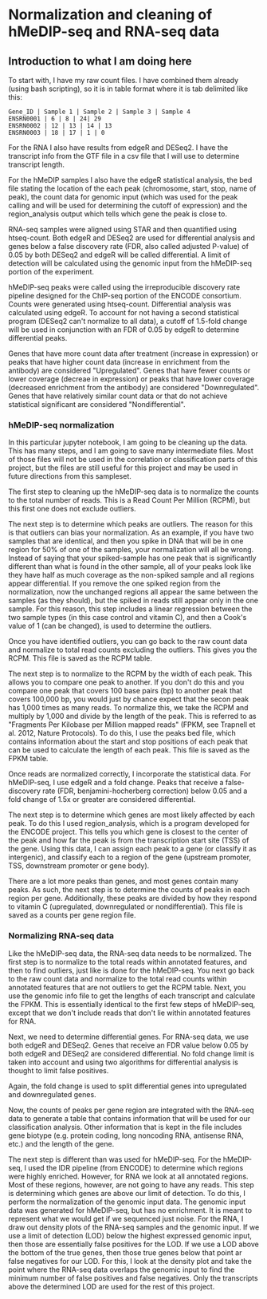 <!-- vim: set textwidth=80 : -->

# Normalization and cleaning of hMeDIP-seq and RNA-seq data

## Introduction to what I am doing here

To start with, I have my raw count files. I have combined them already (using bash scripting), so it is in table format where it is tab delimited like this:

    Gene_ID | Sample 1 | Sample 2 | Sample 3 | Sample 4
    ENSRN0001 | 6 | 8 | 24| 29
    ENSRN0002 | 12 | 13 | 14 | 13
    ENSRN0003 | 18 | 17 | 1 | 0

For the RNA I also have results from edgeR and DESeq2. I have the transcript info from the GTF file in a csv file that I will use to determine transcript length.

For the hMeDIP samples I also have the edgeR statistical analysis, the bed file stating the location of the each peak (chromosome, start, stop, name of peak), the count data for genomic input (which was used for the peak calling and will be used for determining the cutoff of expression) and the region_analysis output which tells which gene the peak is close to. 

RNA-seq samples were aligned using STAR and then quantified using htseq-count. Both edgeR and DESeq2 are used for differential analysis and genes below a false discovery rate (FDR, also called adjusted P-value) of 0.05 by both DESeq2 and edgeR will be called differential. A limit of detection will be calculated using the genomic input from the hMeDIP-seq portion of the experiment. 

hMeDIP-seq peaks were called using the irreproducible discovery rate pipeline designed for the ChIP-seq portion of the ENCODE consortium. Counts were generated using htseq-count. Differential analysis was calculated using edgeR. To account for not having a second statistical program (DESeq2 can't normalize to all data), a cutoff of 1.5-fold change will be used in conjunction with an FDR of 0.05 by edgeR to determine differential peaks.

Genes that have more count data after treatment (increase in expression) or peaks that have higher count data (increase in enrichment from the antibody) are considered "Upregulated". Genes that have fewer counts or lower coverage (decreae in expression) or peaks that have lower coverage (decreased enrichment from the antibody) are considered "Downregulated". Genes that have relatively similar count data or that do not achieve statistical significant are considered "Nondifferential".

### hMeDIP-seq normalization 

In this particular jupyter notebook, I am going to be cleaning up the data. This has many steps, and I am going to save many intermediate files. Most of those files will not be used in the correlation or classification parts of this project, but the files are still useful for this project and may be used in future directions from this sampleset.

The first step to cleaning up the hMeDIP-seq data is to normalize the counts to the total number of reads. This is a Read Count Per Million (RCPM), but this first one does not exclude outliers. 

The next step is to determine which peaks are outliers. The reason for this is that outliers can bias your normalization. As an example, if you have two samples that are identical, and then you spike in DNA that will be in one region for 50% of one of the samples, your normalization will all be wrong. Instead of saying that your spiked-sample has one peak that is significantly different than what is found in the other sample, all of your peaks look like they have half as much coverage as the non-spiked sample and all regions appear differential. If you remove the one spiked region from the normalization, now the unchanged regions all appear the same between the samples (as they should), but the spiked in reads still appear only in the one sample. For this reason, this step includes a linear regression between the two sample types (in this case control and vitamin C), and then a Cook's value of 1 (can be changed), is used to determine the outliers. 

Once you have identified outliers, you can go back to the raw count data and normalize to total read counts excluding the outliers. This gives you the RCPM. This file is saved as the RCPM table.

The next step is to normalize to the RCPM by the width of each peak. This allows you to compare one peak to another. If you don't do this and you compare one peak that covers 100 base pairs (bp) to another peak that covers 100,000 bp, you would just by chance expect that the secon peak has 1,000 times as many reads. To normalize this, we take the RCPM and multiply by 1,000 and divide by the length of the peak. This is referred to as "Fragments Per Kilobase per Million mapped reads" (FPKM, see Trapnell et al. 2012, Nature Protocols). To do this, I use the peaks bed file, which contains information about the start and stop positions of each peak that can be used to calculate the length of each peak. This file is saved as the FPKM table. 

Once reads are normalized correctly, I incorporate the statistical data. For hMeDIP-seq, I use edgeR and a fold change. Peaks that receive a false-discovery rate (FDR, benjamini-hocherberg correction) below 0.05 and a fold change of 1.5x or greater are considered differential.

The next step is to determine which genes are most likely affected by each peak. To do this I used region_analysis, which is a program developed for the ENCODE project. This tells you which gene is closest to the center of the peak and how far the peak is from the transcription start site (TSS) of the gene. Using this data, I can assign each peak to a gene (or classify it as intergenic), and classify each to a region of the gene (upstream promoter, TSS, downstream promoter or gene body). 

There are a lot more peaks than genes, and most genes contain many peaks. As such, the next step is to determine the counts of peaks in each region per gene. Additionally, these peaks are divided by how they respond to vitamin C (upregulated, downregulated or nondifferential). This file is saved as a counts per gene region file. 

### Normalizing RNA-seq data

Like the hMeDIP-seq data, the RNA-seq data needs to be normalized. The first step is to normalize to the total reads within annotated features, and then to find outliers, just like is done for the hMeDIP-seq. You next go back to the raw count data and normalize to the total read counts within annotated features that are not outliers to get the RCPM table. Next, you use the genomic info file to get the lengths of each transcript and calculate the FPKM. This is essentially identical to the first few steps of hMeDIP-seq, except that we don't include reads that don't lie within annotated features for RNA. 

Next, we need to determine differential genes. For RNA-seq data, we use both edgeR and DESeq2. Genes that receive an FDR value below 0.05 by both edgeR and DESeq2 are considered differential. No fold change limit is taken into account and using two algorithms for differential analysis is thought to limit false positives. 

Again, the fold change is used to split differential genes into upregulated and downregulated genes.

Now, the counts of peaks per gene region are integrated with the RNA-seq data to generate a table that contains information that will be used for our classification analysis. Other information that is kept in the file includes gene biotype (e.g. protein coding, long noncoding RNA, antisense RNA, etc.) and the length of the gene. 

The next step is different than was used for hMeDIP-seq. For the hMeDIP-seq, I used the IDR pipeline (from ENCODE) to determine which regions were highly enriched. However, for RNA we look at all annotated regions. Most of these regions, however, are not going to have any reads. This step is determining which genes are above our limit of detection. To do this, I perform the normalization of the genomic input data. The genomic input data was generated for hMeDIP-seq, but has no enrichment. It is meant to represent what we would get if we sequenced just noise. For the RNA, I draw out density plots of the RNA-seq samples and the genomic input. If we use a limit of detection (LOD) below the highest expressed genomic input, then those are essentially false positives for the LOD. If we use a LOD above the bottom of the true genes, then those true genes below that point ar false negatives for our LOD. For this, I look at the density plot and take the point where the RNA-seq data overlaps the genomic input to find the minimum number of false positives and false negatives. Only the transcripts above the determined LOD are used for the rest of this project. 


